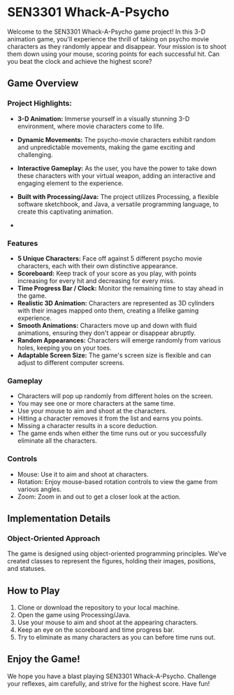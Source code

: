 # SEN3301 Whack-A-Psycho

Welcome to the SEN3301 Whack-A-Psycho game project! In this 3-D animation game, you'll experience the thrill of taking on psycho movie characters as they randomly appear and disappear. Your mission is to shoot them down using your mouse, scoring points for each successful hit. Can you beat the clock and achieve the highest score?

## Game Overview

### Project Highlights:
- **3-D Animation:** Immerse yourself in a visually stunning 3-D environment, where movie characters come to life.

- **Dynamic Movements:** The psycho-movie characters exhibit random and unpredictable movements, making the game exciting and challenging.

- **Interactive Gameplay:** As the user, you have the power to take down these characters with your virtual weapon, adding an interactive and engaging element to the experience.

- **Built with Processing/Java:** The project utilizes Processing, a flexible software sketchbook, and Java, a versatile programming language, to create this captivating animation.
- 
### Features
- **5 Unique Characters:** Face off against 5 different psycho movie characters, each with their own distinctive appearance.
- **Scoreboard:** Keep track of your score as you play, with points increasing for every hit and decreasing for every miss.
- **Time Progress Bar / Clock:** Monitor the remaining time to stay ahead in the game.
- **Realistic 3D Animation:** Characters are represented as 3D cylinders with their images mapped onto them, creating a lifelike gaming experience.
- **Smooth Animations:** Characters move up and down with fluid animations, ensuring they don't appear or disappear abruptly.
- **Random Appearances:** Characters will emerge randomly from various holes, keeping you on your toes.
- **Adaptable Screen Size:** The game's screen size is flexible and can adjust to different computer screens.

### Gameplay
- Characters will pop up randomly from different holes on the screen.
- You may see one or more characters at the same time.
- Use your mouse to aim and shoot at the characters.
- Hitting a character removes it from the list and earns you points.
- Missing a character results in a score deduction.
- The game ends when either the time runs out or you successfully eliminate all the characters.

### Controls
- Mouse: Use it to aim and shoot at characters.
- Rotation: Enjoy mouse-based rotation controls to view the game from various angles.
- Zoom: Zoom in and out to get a closer look at the action.

## Implementation Details

### Object-Oriented Approach
The game is designed using object-oriented programming principles. We've created classes to represent the figures, holding their images, positions, and statuses.

## How to Play

1. Clone or download the repository to your local machine.
2. Open the game using Processing/Java.
3. Use your mouse to aim and shoot at the appearing characters.
4. Keep an eye on the scoreboard and time progress bar.
5. Try to eliminate as many characters as you can before time runs out.

## Enjoy the Game!
We hope you have a blast playing SEN3301 Whack-A-Psycho. Challenge your reflexes, aim carefully, and strive for the highest score. Have fun!
